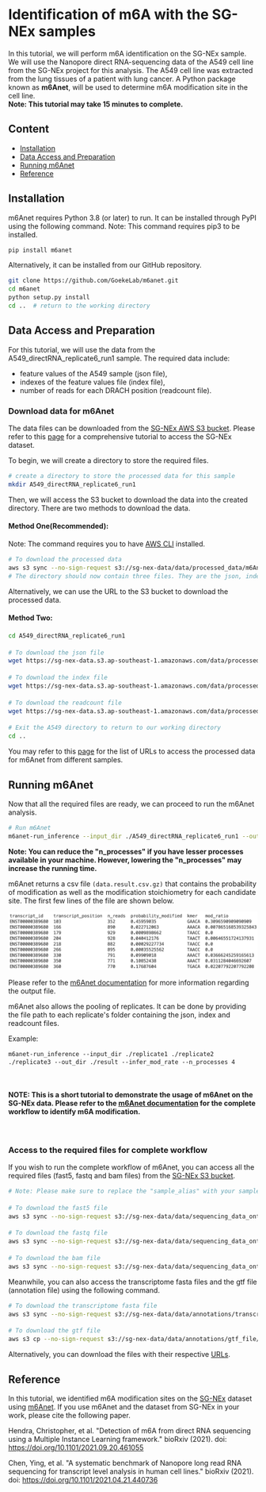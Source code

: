 # **Identification of m6A with the SG-NEx samples** 

In this tutorial, we will perform m6A identification on the SG-NEx sample. We will use the Nanopore direct RNA-sequencing data of the A549 cell line from the SG-NEx project for this analysis. The A549 cell line was extracted from the lung tissues of a patient with lung cancer. A Python package known as **m6Anet**, will be used to determine m6A modification site in the cell line. <br>
**Note: This tutorial may take 15 minutes to complete.** 

## **Content**

- [Installation](#installation)
- [Data Access and Preparation](#data-access-and-preparation)
- [Running m6Anet](#running-m6anet)
- [Reference](#reference)

## **Installation**

m6Anet requires Python 3.8 (or later) to run. It can be installed through PyPI using the following command. Note: This command requires pip3 to be installed. 


```bash
pip install m6anet
```

Alternatively, it can be installed from our GitHub repository.


```bash
git clone https://github.com/GoekeLab/m6anet.git
cd m6anet
python setup.py install
cd ..  # return to the working directory 
```

## **Data Access and Preparation**

For this tutorial, we will use the data from the A549_directRNA_replicate6_run1 sample. The required data include:

- feature values of the A549 sample (json file), 
- indexes of the feature values file (index file),
- number of reads for each DRACH position (readcount file).

### **Download data for m6Anet**
The data files can be downloaded from the [SG-NEx AWS S3 bucket](http://sg-nex-data.s3-website-ap-southeast-1.amazonaws.com/). Please refer to this [page](https://github.com/GoekeLab/sg-nex-data/blob/update-docs-aws/docs/AWS_data_access_tutorial.md) for a comprehensive tutorial to access the SG-NEx dataset.

To begin, we will create a directory to store the required files.
```bash
# create a directory to store the processed data for this sample
mkdir A549_directRNA_replicate6_run1 
```

Then, we will access the S3 bucket to download the data into the created directory. There are two methods to download the data. 
<br>

#### **Method One(Recommended):** 
Note: The command requires you to have [AWS CLI](https://aws.amazon.com/cli/) installed.
```bash
# To download the processed data
aws s3 sync --no-sign-request s3://sg-nex-data/data/processed_data/m6Anet/SGNex_A549_directRNA_replicate6_run1 ./A549_directRNA_replicate6_run1
# The directory should now contain three files. They are the json, index and readcount files.
```
Alternatively, we can use the URL to the S3 bucket to download the processed data. 
<br>

#### **Method Two:**
```bash
cd A549_directRNA_replicate6_run1 
 
# To download the json file
wget https://sg-nex-data.s3.ap-southeast-1.amazonaws.com/data/processed_data/m6Anet/SGNex_A549_directRNA_replicate6_run1/data.json  

# To download the index file
wget https://sg-nex-data.s3.ap-southeast-1.amazonaws.com/data/processed_data/m6Anet/SGNex_A549_directRNA_replicate6_run1/data.index

# To download the readcount file
wget https://sg-nex-data.s3.ap-southeast-1.amazonaws.com/data/processed_data/m6Anet/SGNex_A549_directRNA_replicate6_run1/data.readcount

# Exit the A549 directory to return to our working directory
cd ..
```


You may refer to this [page](https://github.com/GoekeLab/sg-nex-data/blob/update-docs-aws/docs/samples_with_RNAmod_data.tsv) for the list of URLs to access the processed data for m6Anet from different samples. 

## **Running m6Anet**

Now that all the required files are ready, we can proceed to run the m6Anet analysis. 


```bash
# Run m6Anet
m6anet-run_inference --input_dir ./A549_directRNA_replicate6_run1 --out_dir ./A549_directRNA_replicate6_run1 --infer_mod_rate --n_processes 4
```
**Note: You can reduce the "n_processes" if you have lesser processes available in your machine. However, lowering the "n_processes" may increase the running time.**


m6Anet returns a csv file `(data.result.csv.gz)` that contains the probability of modification as well as the modification stoichiometry for each candidate site. The first few lines of the file are shown below.


<p align="center">
    <img src="../images/A549_directRNA_replicate6_run1_result.png" alt="result" width="800"/>
</p>

Please refer to the [m6Anet documentation](https://m6anet.readthedocs.io/en/latest/quickstart.html) for more information regarding the output file. 
<br>


m6Anet also allows the pooling of replicates. It can be done by providing the file path to each replicate's folder containing the json, index and readcount files. 

Example:
```
m6anet-run_inference --input_dir ./replicate1 ./replicate2 ./replicate3 --out_dir ./result --infer_mod_rate --n_processes 4
```
<br>

#### **NOTE: This is a short tutorial to demonstrate the usage of m6Anet on the SG-NEx data. Please refer to the [m6Anet documentation](https://m6anet.readthedocs.io/en/latest/quickstart.html) for the complete workflow to identify m6A modification.** 
<br>

### **Access to the required files for complete workflow** 

If you wish to run the complete workflow of m6Anet, you can access all the required files (fast5, fastq and bam files) from the [SG-NEx S3 bucket](https://github.com/GoekeLab/sg-nex-data/blob/update-docs-aws/docs/samples.tsv). 


```bash
# Note: Please make sure to replace the "sample_alias" with your sample name

# To download the fast5 file
aws s3 sync --no-sign-request s3://sg-nex-data/data/sequencing_data_ont/fast5/<sample_alias> ./

# To download the fastq file
aws s3 sync --no-sign-request s3://sg-nex-data/data/sequencing_data_ont/fastq/<sample_alias> ./

# To download the bam file
aws s3 sync --no-sign-request s3://sg-nex-data/data/sequencing_data_ont/bam/transcriptome/<sample_alias> ./
```

Meanwhile, you can also access the transcriptome fasta files and the gtf file (annotation file) using the following command.

```bash 
# To download the transcriptome fasta file
aws s3 sync --no-sign-request s3://sg-nex-data/data/annotations/transcriptome_fasta ./ --exclude hg38*

# To download the gtf file
aws s3 cp --no-sign-request s3://sg-nex-data/data/annotations/gtf_file/Homo_sapiens.GRCh38.91.gtf ./
```
Alternatively, you can download the files with their respective [URLs](https://github.com/GoekeLab/sg-nex-data/blob/update-docs-aws/docs/samples.tsv). 


## **Reference**
In this tutorial, we identified m6A modification sites on the [SG-NEx](https://github.com/GoekeLab/sg-nex-data) dataset using [m6Anet](https://github.com/GoekeLab/m6anet). If you use m6Anet and the dataset from SG-NEx in your work, please cite the following paper. 

Hendra, Christopher, et al. "Detection of m6A from direct RNA sequencing using a Multiple Instance Learning framework." bioRxiv (2021). doi:  https://doi.org/10.1101/2021.09.20.461055

Chen, Ying, et al. "A systematic benchmark of Nanopore long read RNA sequencing for transcript level analysis in human cell lines." bioRxiv (2021). doi: https://doi.org/10.1101/2021.04.21.440736